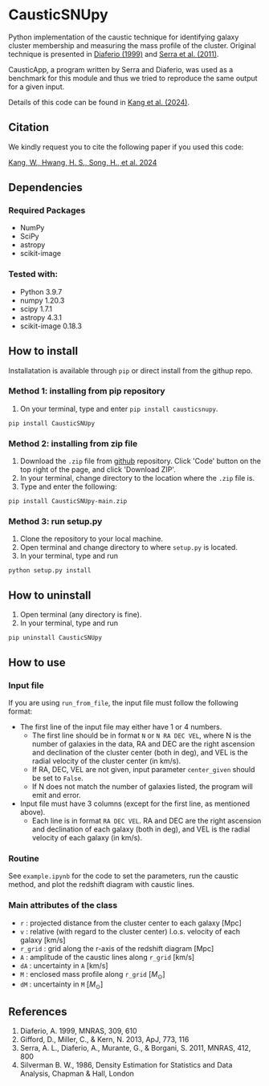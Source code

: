 # CausticSNUpy
Python implementation of the caustic technique for identifying galaxy cluster membership and measuring the mass profile of the cluster. Original technique is presented in [Diaferio (1999)](https://ui.adsabs.harvard.edu/abs/1999MNRAS.309..610D/abstract) and [Serra et al. (2011)](https://ui.adsabs.harvard.edu/abs/2011MNRAS.412..800S/abstract).  

CausticApp, a program written by Serra and Diaferio, was used as a benchmark for this module and thus we tried to reproduce the same output for a given input.

Details of this code can be found in [Kang et al. (2024)](http://doi.org/10.3847/1538-4365/ad390d).

## Citation
We kindly request you to cite the following paper if you used this code:

[Kang, W., Hwang, H. S., Song, H., et al. 2024](http://doi.org/10.3847/1538-4365/ad390d)

## Dependencies
### Required Packages
* NumPy
* SciPy
* astropy
* scikit-image

### Tested with:
* Python 3.9.7
* numpy 1.20.3
* scipy 1.7.1
* astropy 4.3.1
* scikit-image 0.18.3

## How to install
Installatation is available through `pip` or direct install from the githup repo.

### Method 1: installing from pip repository
1. On your terminal, type and enter `pip install causticsnupy`.
```
pip install CausticSNUpy
```

### Method 2: installing from zip file
1. Download the `.zip` file from [github](https://github.com/woodykang/CausticSNUpy) repository. Click 'Code' button on the top right of the page, and click 'Download ZIP'.
2. In your terminal, change directory to the location where the `.zip` file is.
3. Type and enter the following:
```
pip install CausticSNUpy-main.zip
```

### Method 3: run setup.py
1. Clone the repository to your local machine.
2. Open terminal and change directory to where `setup.py` is located.
3. In your terminal, type and run
```
python setup.py install
```

## How to uninstall
1. Open terminal (any directory is fine).
2. In your terminal, type and run 
```
pip uninstall CausticSNUpy
```

## How to use
### Input file
If you are using `run_from_file`, the input file must follow the following format:
* The first line of the input file may either have 1 or 4 numbers.
    * The first line should be in format `N` or `N RA DEC VEL`,
    where N is the number of galaxies in the data, RA and DEC are the right ascension and declination of the cluster center (both in deg), and VEL is the radial velocity of the cluster center (in km/s).
    * If RA, DEC, VEL are not given, input parameter `center_given` should be set to `False`.
    * If N does not match the number of galaxies listed, the program will emit and error.
* Input file must have 3 columns (except for the first line, as mentioned above).
    * Each line is in format `RA DEC VEL`. RA and DEC are the right ascension and declination of each galaxy (both in deg), and VEL is the radial velocity of each galaxy (in km/s).

### Routine
See `example.ipynb` for the code to set the parameters, run the caustic method, and plot the redshift diagram with caustic lines.

### Main attributes of the class
* `r` : projected distance from the cluster center to each galaxy [Mpc]
* `v` : relative (with regard to the cluster center) l.o.s. velocity of each galaxy [km/s]
* `r_grid` : grid along the r-axis of the redshift diagram [Mpc]
* `A` : amplitude of the caustic lines along `r_grid` [km/s]
* `dA` : uncertainty in `A` [km/s]
* `M` : enclosed mass profile along `r_grid` [$M_{\odot}$]
* `dM` : uncertainty in `M` [$M_{\odot}$]

## References
1. Diaferio, A. 1999, MNRAS, 309, 610
2. Gifford, D., Miller, C., & Kern, N. 2013, ApJ, 773, 116
3. Serra, A. L., Diaferio, A., Murante, G., & Borgani, S. 2011, MNRAS, 412, 800
4. Silverman B. W., 1986, Density Estimation for Statistics and Data Analysis, Chapman & Hall, London
